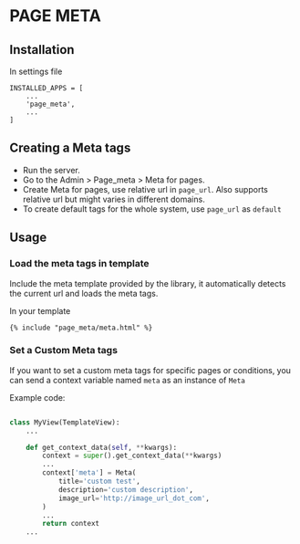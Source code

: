 # PAGE META

## Installation

In settings file
```
INSTALLED_APPS = [
    ...
    'page_meta',
    ...
]
```

## Creating a Meta tags
- Run the server. 
- Go to the Admin > Page_meta > Meta for pages.
- Create Meta for pages, use relative url in `page_url`. Also supports relative url but might varies in different domains.
- To create default tags for the whole system, use `page_url` as `default`


## Usage

### Load the meta tags in template
Include the meta template provided by the library, it automatically detects the current url and loads the meta tags.

In your template
```DjangoHTML
{% include "page_meta/meta.html" %}
```


### Set a Custom Meta tags
If you want to set a custom meta tags for specific pages or conditions, you can send a context variable named `meta` as an instance of `Meta`

Example code:
```python

class MyView(TemplateView):
	...

	def get_context_data(self, **kwargs):
        context = super().get_context_data(**kwargs)
		...
		context['meta'] = Meta(
			title='custom test',
			description='custom description',
			image_url='http://image_url_dot_com',
		)
        ...
		return context
    ...

```